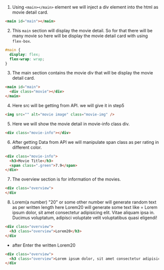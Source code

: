 1. Using `<main></main>` element we will inject a div element into the html as movie detail card.

```html
<main id="main"></main>
```

2. This `main` section will display the movie detail. So for that there will be many movie so here will be display the movie detail card with using `flex-box`.

```css
#main {
  display: flex;
  flex-wrap: wrap;
}
```

3. The main section contains the movie div that will be display the movie detail card.

```html
<main id="main">
  <div class="movie"></div>
</main>
```

4. Here src will be getting from API. we will give it in step5

```html
<img src="" alt="movie image" class="movie-img" />
```

5. Here we will show the movie detail in movie-info class div.

```html
<div class="movie-info"></div>
```

6. After getting Data from API we will manipulate span class as per rating in different color.

```html
<div class="movie-info">
  <h3>Movie Title</h3>
  <span class=".green">7.9</span>
</div>
```

7. The overview section is for information of the movies.

```html
<div class="overview">
</div
```

8. Lorem(a number) "20" or some other number will generate random text as per written length here Lorem20 will generate some text like = Lorem ipsum dolor, sit amet consectetur adipisicing elit. Vitae aliquam ipsa in. Ducimus voluptatum, adipisci voluptate velit voluptatibus quasi eligendi!

```html
<div class="overview">
  <h3 class="overview">Lorem20</h3>
</div
```

- after Enter the written Lorem20

```html
<div class="overview">
  <h3 class="overview">Lorem ipsum dolor, sit amet consectetur adipisicing elit. Vitae aliquam ipsa in. Ducimus voluptatum, adipisci voluptate velit voluptatibus quasi eligendi!</h3>
</div
```
